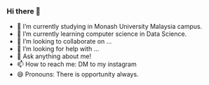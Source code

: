 ### Hi there 👋

<!--
**juneveryday/juneveryday** is a ✨ _special_ ✨ repository because its `README.md` (this file) appears on your GitHub profile.

Here are some ideas to get you started:
-->

- 🔭 I’m currently studying in Monash University Malaysia campus.
- 🌱 I’m currently learning computer science in Data Science.
- 👯 I’m looking to collaborate on ...
- 🤔 I’m looking for help with ...
- 💬 Ask anything about me!
- 📫 How to reach me: DM to my instagram
- 😄 Pronouns: There is opportunity always.
